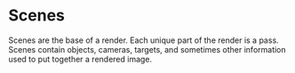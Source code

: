 # Scenes

Scenes are the base of a render. Each unique part of the render is a pass.
Scenes contain objects, cameras, targets, and sometimes other information
used to put together a rendered image.
